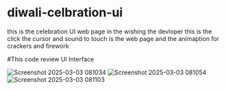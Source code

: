 # diwali-celbration-ui
this is the celebration UI web page in the wishing the devloper this is the click the cursor and sound to touch is the web page and the animaption for crackers and firework 

#This code review UI Interface


![Screenshot 2025-03-03 081034](https://github.com/user-attachments/assets/778b467e-1cef-45d0-9fe9-1dac02ed2171)
![Screenshot 2025-03-03 081054](https://github.com/user-attachments/assets/8ba12db2-1a60-4091-80e9-2e9a8bba0250)
![Screenshot 2025-03-03 081103](https://github.com/user-attachments/assets/c74536f1-e6ce-4fb1-b229-8796216ac724)



